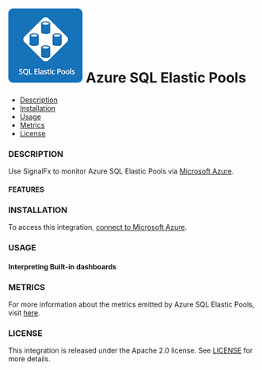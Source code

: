 # ![](./img/integrations_azuresqlelasticpools.png) Azure SQL Elastic Pools

- [Description](#description)
- [Installation](#installation)
- [Usage](#usage)
- [Metrics](#metrics)
- [License](#license)

### DESCRIPTION

Use SignalFx to monitor Azure SQL Elastic Pools via [Microsoft Azure](https://github.com/signalfx/integrations/tree/master/azure)[](sfx_link:azure).

#### FEATURES

### INSTALLATION

To access this integration, [connect to Microsoft Azure](https://github.com/signalfx/integrations/tree/master/azure)[](sfx_link:azure).

### USAGE

#### Interpreting Built-in dashboards




### METRICS

For more information about the metrics emitted by Azure SQL Elastic Pools, visit [here](https://docs.microsoft.com/en-us/azure/monitoring-and-diagnostics/monitoring-supported-metrics#microsoftsqlserverselasticpools).

### LICENSE

This integration is released under the Apache 2.0 license. See [LICENSE](./LICENSE) for more details.
